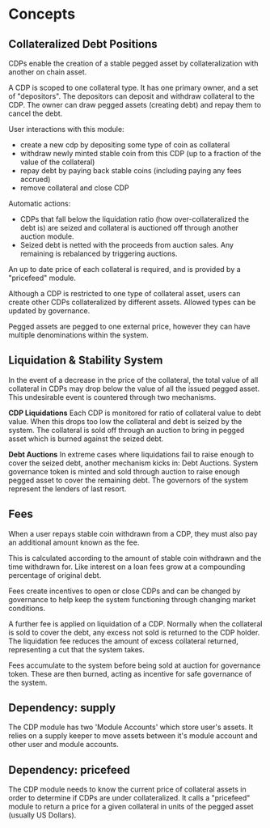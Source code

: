 # Concepts

## Collateralized Debt Positions

CDPs enable the creation of a stable pegged asset by collateralization with another on chain asset.

A CDP is scoped to one collateral type. It has one primary owner, and a set of "depositors". The depositors can deposit and withdraw collateral to the CDP. The owner can draw pegged assets (creating debt) and repay them to cancel the debt.

User interactions with this module:

- create a new cdp by depositing some type of coin as collateral
- withdraw newly minted stable coin from this CDP (up to a fraction of the value of the collateral)
- repay debt by paying back stable coins (including paying any fees accrued)
- remove collateral and close CDP

Automatic actions:

- CDPs that fall below the liquidation ratio (how over-collateralized the debt is) are seized and collateral is auctioned off through another auction module.
- Seized debt is netted with the proceeds from auction sales. Any remaining is rebalanced by triggering auctions.

An up to date price of each collateral is required, and is provided by a "pricefeed" module.

Although a CDP is restricted to one type of collateral asset, users can create other CDPs collateralized by different assets. Allowed types can be updated by governance.

Pegged assets are pegged to one external price, however they can have multiple denominations within the system.

## Liquidation & Stability System

In the event of a decrease in the price of the collateral, the total value of all collateral in CDPs may drop below the value of all the issued pegged asset. This undesirable event is countered through two mechanisms.

**CDP Liquidations** Each CDP is monitored for ratio of collateral value to debt value. When this drops too low the collateral and debt is seized by the system. The collateral is sold off through an auction to bring in pegged asset which is burned against the seized debt.

**Debt Auctions** In extreme cases where liquidations fail to raise enough to cover the seized debt, another mechanism kicks in: Debt Auctions. System governance token is minted and sold through auction to raise enough pegged asset to cover the remaining debt. The governors of the system represent the lenders of last resort.

## Fees

When a user repays stable coin withdrawn from a CDP, they must also pay an additional amount known as the fee.

This is calculated according to the amount of stable coin withdrawn and the time withdrawn for. Like interest on a loan fees grow at a compounding percentage of original debt.

Fees create incentives to open or close CDPs and can be changed by governance to help keep the system functioning through changing market conditions.

A further fee is applied on liquidation of a CDP. Normally when the collateral is sold to cover the debt, any excess not sold is returned to the CDP holder. The liquidation fee reduces the amount of excess collateral returned, representing a cut that the system takes.

Fees accumulate to the system before being sold at auction for governance token. These are then burned, acting as incentive for safe governance of the system.

## Dependency: supply

The CDP module has two 'Module Accounts' which store user's assets. It relies on a supply keeper to move assets between it's module account and other user and module accounts.

## Dependency: pricefeed

The CDP module needs to know the current price of collateral assets in order to determine if CDPs are under collateralized. It calls a "pricefeed" module to return a price for a given collateral in units of the pegged asset (usually US Dollars).
